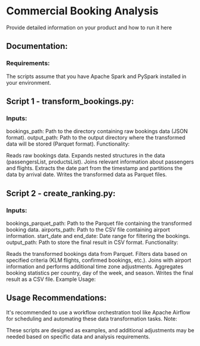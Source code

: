 # Commercial Booking Analysis

Provide detailed information on your product and how to run it here

## Documentation:

### Requirements:

The scripts assume that you have Apache Spark and PySpark installed in your environment.

## Script 1 - transform_bookings.py:

### Inputs:

bookings_path: Path to the directory containing raw bookings data (JSON format).
output_path: Path to the output directory where the transformed data will be stored (Parquet format).
Functionality:

Reads raw bookings data.
Expands nested structures in the data (passengersList, productsList).
Joins relevant information about passengers and flights.
Extracts the date part from the timestamp and partitions the data by arrival date.
Writes the transformed data as Parquet files.

## Script 2 - create_ranking.py:

### Inputs:

bookings_parquet_path: Path to the Parquet file containing the transformed booking data.
airports_path: Path to the CSV file containing airport information.
start_date and end_date: Date range for filtering the bookings.
output_path: Path to store the final result in CSV format.
Functionality:

Reads the transformed bookings data from Parquet.
Filters data based on specified criteria (KLM flights, confirmed bookings, etc.).
Joins with airport information and performs additional time zone adjustments.
Aggregates booking statistics per country, day of the week, and season.
Writes the final result as a CSV file.
Example Usage:

## Usage Recommendations:

It's recommended to use a workflow orchestration tool like Apache Airflow for scheduling and automating these data transformation tasks.
Note:

These scripts are designed as examples, and additional adjustments may be needed based on specific data and analysis requirements.
